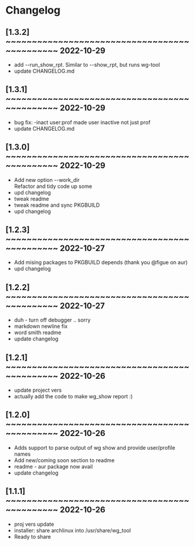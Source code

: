 # Changelog

## [1.3.2] ~~~~~~~~~~~~~~~~~~~~~~~~~~~~~~~~~~~~~~~~~~~~~ 2022-10-29
 - add --run_show_rpt. Similar to --show_rpt, but runs wg-tool  
 - update CHANGELOG.md  

## [1.3.1] ~~~~~~~~~~~~~~~~~~~~~~~~~~~~~~~~~~~~~~~~~~~~~ 2022-10-29
 - bug fix: -inact user:prof made user inactive not just prof  
 - update CHANGELOG.md  

## [1.3.0] ~~~~~~~~~~~~~~~~~~~~~~~~~~~~~~~~~~~~~~~~~~~~~ 2022-10-29
 - Add new option --work_dir  
   Refactor and tidy code up some  
 - upd changelog  
 - tweak readme  
 - tweak readme and sync PKGBUILD  
 - upd changelog  

## [1.2.3] ~~~~~~~~~~~~~~~~~~~~~~~~~~~~~~~~~~~~~~~~~~~~~ 2022-10-27
 - Add mising packages to PKGBUILD depends (thank you @figue on aur)  
 - upd changelog  

## [1.2.2] ~~~~~~~~~~~~~~~~~~~~~~~~~~~~~~~~~~~~~~~~~~~~~ 2022-10-27
 - duh - turn off debugger .. sorry  
 - markdown newline fix  
 - word smith readme  
 - update changelog  

## [1.2.1] ~~~~~~~~~~~~~~~~~~~~~~~~~~~~~~~~~~~~~~~~~~~~~ 2022-10-26
 - update project vers  
 - actually add the code to make wg_show report :)  

## [1.2.0] ~~~~~~~~~~~~~~~~~~~~~~~~~~~~~~~~~~~~~~~~~~~~~ 2022-10-26
 - Adds support to parse output of wg show and provide user/profile names  
 - Add new/coming soon section to readme  
 - readme - aur package now avail  
 - update changelog  

## [1.1.1] ~~~~~~~~~~~~~~~~~~~~~~~~~~~~~~~~~~~~~~~~~~~~~ 2022-10-26
 - proj vers update  
 - installer: share archlinux into /usr/share/wg_tool  
 - Ready to share  

